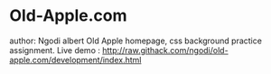 # Old-Apple.com
author: Ngodi albert
Old Apple homepage, css background practice assignment.
Live demo : http://raw.githack.com/ngodi/old-apple.com/development/index.html
